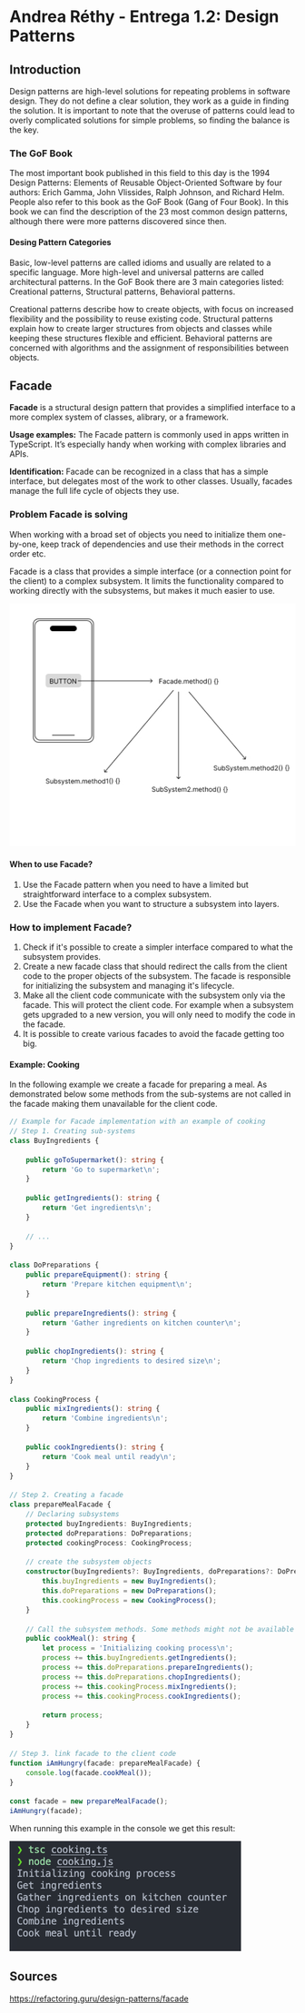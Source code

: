 # Andrea Réthy - Entrega 1.2: Design Patterns

## Introduction

Design patterns are high-level solutions for repeating problems in software design. They do not define a clear solution, they work as a guide in finding the solution. It is important to note that the overuse of patterns could lead to overly complicated solutions for simple problems, so finding the balance is the key.

### The GoF Book

The most important book published in this field to this day is the 1994 Design Patterns: Elements of Reusable Object-Oriented Software by four authors: Erich Gamma, John Vlissides, Ralph Johnson, and Richard Helm. People also refer to this book as the GoF Book (Gang of Four Book). In this book we can find the description of the 23 most common design patterns, although there were more patterns discovered since then.

#### Desing Pattern Categories

Basic, low-level patterns are called idioms and usually are related to a specific language. More high-level and universal patterns are called architectural patterns. In the GoF Book there are 3 main categories listed: Creational patterns, Structural patterns, Behavioral patterns.

Creational patterns describe how to create objects, with focus on increased flexibility and the possibility to reuse existing code. Structural patterns explain how to create larger structures from objects and classes while keeping these structures flexible and efficient. Behavioral patterns are concerned with algorithms and the assignment of responsibilities between objects.

## Facade

**Facade** is a structural design pattern that provides a simplified interface to a more complex system of classes, alibrary, or a framework.

**Usage examples:** The Facade pattern is commonly used in apps written in TypeScript. It’s especially handy when working with complex libraries and APIs.

**Identification:** Facade can be recognized in a class that has a simple interface, but delegates most of the work to other classes. Usually, facades manage the full life cycle of objects they use.

### Problem Facade is solving

When working with a broad set of objects you need to initialize them one-by-one, keep track of dependencies and use their methods in the correct order etc.

Facade is a class that provides a simple interface (or a connection point for the client) to a complex subsystem. It limits the functionality compared to working directly with the subsystems, but makes it much easier to use.

![1717497158287](image/README/1717497158287.png)

#### When to use Facade?

1. Use the Facade pattern when you need to have a limited but straightforward interface to a complex subsystem.
2. Use the Facade when you want to structure a subsystem into layers.

### How to implement Facade?

1. Check if it's possible to create a simpler interface compared to what the subsystem provides.
2. Create a new facade class that should redirect the calls from the client code to the proper objects of the subsystem. The facade is responsible for initializing the subsystem and managing it's lifecycle.
3. Make all the client code communicate with the subsystem only via the facade. This will protect the client code. For example when a subsystem gets upgraded to a new version, you will only need to modify the code in the facade.
4. It is possible to create various facades to avoid the facade getting too big.

#### Example: Cooking

In the following example we create a facade for preparing a meal. As demonstrated below some methods from the sub-systems are not called in the facade making them unavailable for the client code.

```typescript
// Example for Facade implementation with an example of cooking
// Step 1. Creating sub-systems
class BuyIngredients {

    public goToSupermarket(): string {
        return 'Go to supermarket\n';
    }

    public getIngredients(): string {
        return 'Get ingredients\n';
    }

    // ...
}

class DoPreparations {
    public prepareEquipment(): string {
        return 'Prepare kitchen equipment\n';
    }

    public prepareIngredients(): string {
        return 'Gather ingredients on kitchen counter\n';
    }

    public chopIngredients(): string {
        return 'Chop ingredients to desired size\n';
    }
}

class CookingProcess {
    public mixIngredients(): string {
        return 'Combine ingredients\n';
    }

    public cookIngredients(): string {
        return 'Cook meal until ready\n';
    }
}

// Step 2. Creating a facade
class prepareMealFacade {
    // Declaring subsystems
    protected buyIngredients: BuyIngredients;
    protected doPreparations: DoPreparations; 
    protected cookingProcess: CookingProcess;

    // create the subsystem objects
    constructor(buyIngredients?: BuyIngredients, doPreparations?: DoPreparations, cookingProcess?: CookingProcess) {
        this.buyIngredients = new BuyIngredients();
        this.doPreparations = new DoPreparations();
        this.cookingProcess = new CookingProcess();
    }

    // Call the subsystem methods. Some methods might not be available on the facade
    public cookMeal(): string {
        let process = 'Initializing cooking process\n';
        process += this.buyIngredients.getIngredients();
        process += this.doPreparations.prepareIngredients();
        process += this.doPreparations.chopIngredients();
        process += this.cookingProcess.mixIngredients();
        process += this.cookingProcess.cookIngredients();

        return process;
    }
}

// Step 3. link facade to the client code
function iAmHungry(facade: prepareMealFacade) {
    console.log(facade.cookMeal());
}

const facade = new prepareMealFacade();
iAmHungry(facade);
```

When running this example in the console we get this result:

![1717494232412](image/README/1717494232412.png)

## Sources

https://refactoring.guru/design-patterns/facade
